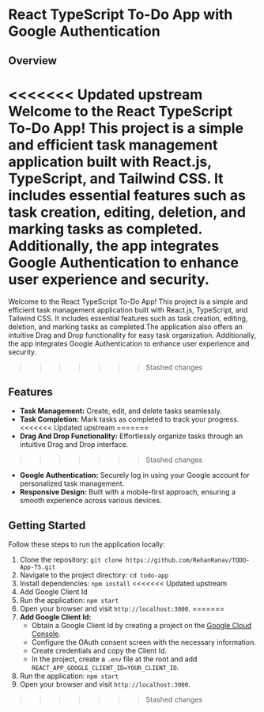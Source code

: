 # React TypeScript To-Do App with Google Authentication

## Overview

<<<<<<< Updated upstream
Welcome to the React TypeScript To-Do App! This project is a simple and efficient task management application built with React.js, TypeScript, and Tailwind CSS. It includes essential features such as task creation, editing, deletion, and marking tasks as completed. Additionally, the app integrates Google Authentication to enhance user experience and security.
=======
Welcome to the React TypeScript To-Do App! This project is a simple and efficient task management application built with React.js, TypeScript, and Tailwind CSS. It includes essential features such as task creation, editing, deletion, and marking tasks as completed.The application also offers an intuitive Drag and Drop functionality for easy task organization. Additionally, the app integrates Google Authentication to enhance user experience and security.
>>>>>>> Stashed changes

## Features

- **Task Management:** Create, edit, and delete tasks seamlessly.
- **Task Completion:** Mark tasks as completed to track your progress.
<<<<<<< Updated upstream
=======
- **Drag And Drop Functionality:** Effortlessly organize tasks through an intuitive Drag and Drop interface.
>>>>>>> Stashed changes
- **Google Authentication:** Securely log in using your Google account for personalized task management.
- **Responsive Design:** Built with a mobile-first approach, ensuring a smooth experience across various devices.

## Getting Started

Follow these steps to run the application locally:

1. Clone the repository: `git clone https://github.com/RehanRanav/TODO-App-TS.git`
2. Navigate to the project directory: `cd todo-app`
3. Install dependencies: `npm install`
<<<<<<< Updated upstream
4. Add Google Client Id
5. Run the application: `npm start`
6. Open your browser and visit `http://localhost:3000`.
=======
4. **Add Google Client Id:**
   - Obtain a Google Client Id by creating a project on the [Google Cloud Console](https://console.cloud.google.com/).
   - Configure the OAuth consent screen with the necessary information.
   - Create credentials and copy the Client Id.
   - In the project, create a `.env` file at the root and add `REACT_APP_GOOGLE_CLIENT_ID=YOUR_CLIENT_ID`.
5. Run the application: `npm start`
6. Open your browser and visit `http://localhost:3000`.
>>>>>>> Stashed changes
